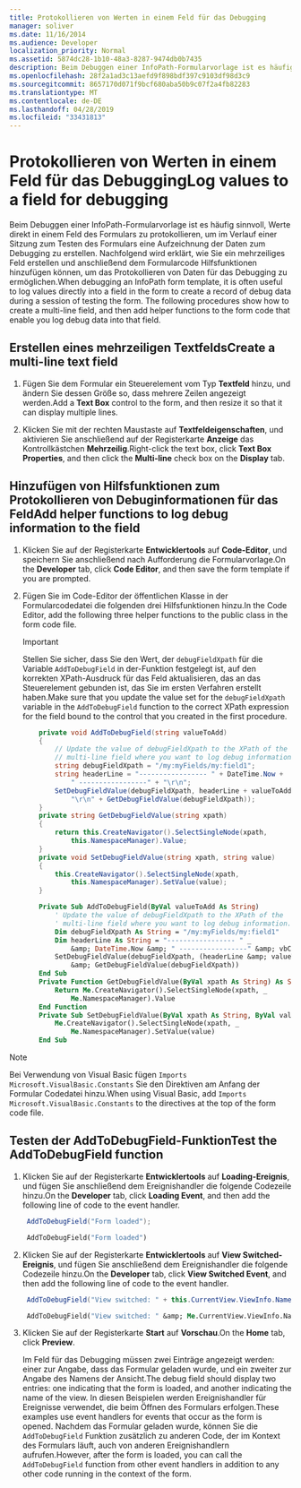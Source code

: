 ```yaml
---
title: Protokollieren von Werten in einem Feld für das Debugging
manager: soliver
ms.date: 11/16/2014
ms.audience: Developer
localization_priority: Normal
ms.assetid: 5874dc28-1b10-48a3-8287-9474db0b7435
description: Beim Debuggen einer InfoPath-Formularvorlage ist es häufig sinnvoll, Werte direkt in einem Feld des Formulars zu protokollieren, um im Verlauf einer Sitzung zum Testen des Formulars eine Aufzeichnung der Daten zum Debugging zu erstellen. Nachfolgend wird erklärt, wie Sie ein mehrzeiliges Feld erstellen und anschließend dem Formularcode Hilfsfunktionen hinzufügen können, um das Protokollieren von Daten für das Debugging zu ermöglichen.
ms.openlocfilehash: 28f2a1ad3c13aefd9f898bdf397c9103df98d3c9
ms.sourcegitcommit: 8657170d071f9bcf680aba50b9c07f2a4fb82283
ms.translationtype: MT
ms.contentlocale: de-DE
ms.lasthandoff: 04/28/2019
ms.locfileid: "33431813"
---
```

# <a name="log-values-to-a-field-for-debugging"></a><span data-ttu-id="a182d-104">Protokollieren von Werten in einem Feld für das Debugging</span><span class="sxs-lookup"><span data-stu-id="a182d-104">Log values to a field for debugging</span></span>

<span data-ttu-id="a182d-p102">Beim Debuggen einer InfoPath-Formularvorlage ist es häufig sinnvoll, Werte direkt in einem Feld des Formulars zu protokollieren, um im Verlauf einer Sitzung zum Testen des Formulars eine Aufzeichnung der Daten zum Debugging zu erstellen. Nachfolgend wird erklärt, wie Sie ein mehrzeiliges Feld erstellen und anschließend dem Formularcode Hilfsfunktionen hinzufügen können, um das Protokollieren von Daten für das Debugging zu ermöglichen.</span><span class="sxs-lookup"><span data-stu-id="a182d-p102">When debugging an InfoPath form template, it is often useful to log values directly into a field in the form to create a record of debug data during a session of testing the form. The following procedures show how to create a multi-line field, and then add helper functions to the form code that enable you log debug data into that field.</span></span>
  
## <a name="create-a-multi-line-text-field"></a><span data-ttu-id="a182d-107">Erstellen eines mehrzeiligen Textfelds</span><span class="sxs-lookup"><span data-stu-id="a182d-107">Create a multi-line text field</span></span>

1. <span data-ttu-id="a182d-108">Fügen Sie dem Formular ein Steuerelement vom Typ **Textfeld** hinzu, und ändern Sie dessen Größe so, dass mehrere Zeilen angezeigt werden.</span><span class="sxs-lookup"><span data-stu-id="a182d-108">Add a **Text Box** control to the form, and then resize it so that it can display multiple lines.</span></span> 
    
2. <span data-ttu-id="a182d-109">Klicken Sie mit der rechten Maustaste auf **Textfeldeigenschaften**, und aktivieren Sie anschließend auf der Registerkarte **Anzeige** das Kontrollkästchen **Mehrzeilig**.</span><span class="sxs-lookup"><span data-stu-id="a182d-109">Right-click the text box, click **Text Box Properties**, and then click the **Multi-line** check box on the **Display** tab.</span></span> 
    
## <a name="add-helper-functions-to-log-debug-information-to-the-field"></a><span data-ttu-id="a182d-110">Hinzufügen von Hilfsfunktionen zum Protokollieren von Debuginformationen für das Feld</span><span class="sxs-lookup"><span data-stu-id="a182d-110">Add helper functions to log debug information to the field</span></span>

1. <span data-ttu-id="a182d-111">Klicken Sie auf der Registerkarte **Entwicklertools** auf **Code-Editor**, und speichern Sie anschließend nach Aufforderung die Formularvorlage.</span><span class="sxs-lookup"><span data-stu-id="a182d-111">On the **Developer** tab, click **Code Editor**, and then save the form template if you are prompted.</span></span>
    
2. <span data-ttu-id="a182d-112">Fügen Sie im Code-Editor der öffentlichen Klasse in der Formularcodedatei die folgenden drei Hilfsfunktionen hinzu.</span><span class="sxs-lookup"><span data-stu-id="a182d-112">In the Code Editor, add the following three helper functions to the public class in the form code file.</span></span>
    
   > [!IMPORTANT]
   > <span data-ttu-id="a182d-113">Stellen Sie sicher, dass Sie den Wert, der `debugFieldXpath` für die Variable `AddToDebugField` in der-Funktion festgelegt ist, auf den korrekten XPath-Ausdruck für das Feld aktualisieren, das an das Steuerelement gebunden ist, das Sie im ersten Verfahren erstellt haben.</span><span class="sxs-lookup"><span data-stu-id="a182d-113">Make sure that you update the value set for the  `debugFieldXpath` variable in the  `AddToDebugField` function to the correct XPath expression for the field bound to the control that you created in the first procedure.</span></span> 
  
    ```cs
        private void AddToDebugField(string valueToAdd)
        {
            // Update the value of debugFieldXpath to the XPath of the
            // multi-line field where you want to log debug information.
            string debugFieldXpath = "/my:myFields/my:field1";
            string headerLine = "----------------- " + DateTime.Now + 
                " -----------------" + "\r\n";
            SetDebugFieldValue(debugFieldXpath, headerLine + valueToAdd + 
                "\r\n" + GetDebugFieldValue(debugFieldXpath));
        }
        private string GetDebugFieldValue(string xpath)
        {
            return this.CreateNavigator().SelectSingleNode(xpath, 
                this.NamespaceManager).Value;
        }
        private void SetDebugFieldValue(string xpath, string value)
        {
            this.CreateNavigator().SelectSingleNode(xpath, 
                this.NamespaceManager).SetValue(value);
        }
    ```

    ```vb
        Private Sub AddToDebugField(ByVal valueToAdd As String)
            ' Update the value of debugFieldXpath to the XPath of the 
            ' multi-line field where you want to log debug information.
            Dim debugFieldXpath As String = "/my:myFields/my:field1"
            Dim headerLine As String = "----------------- " _
                &amp; DateTime.Now &amp; " -----------------" &amp; vbCrLf
            SetDebugFieldValue(debugFieldXpath, (headerLine &amp; valueToAdd &amp; vbCrLf) _
                &amp; GetDebugFieldValue(debugFieldXpath))
        End Sub
        Private Function GetDebugFieldValue(ByVal xpath As String) As String
            Return Me.CreateNavigator().SelectSingleNode(xpath, _
                Me.NamespaceManager).Value
        End Function
        Private Sub SetDebugFieldValue(ByVal xpath As String, ByVal value As String)
            Me.CreateNavigator().SelectSingleNode(xpath, _
                Me.NamespaceManager).SetValue(value)
        End Sub
    ```

> [!NOTE] 
> <span data-ttu-id="a182d-114">Bei Verwendung von Visual Basic fügen `Imports Microsoft.VisualBasic.Constants` Sie den Direktiven am Anfang der Formular Codedatei hinzu.</span><span class="sxs-lookup"><span data-stu-id="a182d-114">When using Visual Basic, add  `Imports Microsoft.VisualBasic.Constants` to the directives at the top of the form code file.</span></span> 
  
## <a name="test-the-addtodebugfield-function"></a><span data-ttu-id="a182d-115">Testen der AddToDebugField-Funktion</span><span class="sxs-lookup"><span data-stu-id="a182d-115">Test the AddToDebugField function</span></span>

1. <span data-ttu-id="a182d-116">Klicken Sie auf der Registerkarte **Entwicklertools** auf **Loading-Ereignis**, und fügen Sie anschließend dem Ereignishandler die folgende Codezeile hinzu.</span><span class="sxs-lookup"><span data-stu-id="a182d-116">On the **Developer** tab, click **Loading Event**, and then add the following line of code to the event handler.</span></span>
    
   ```cs
    AddToDebugField("Form loaded");
   ```

   ```vb
    AddToDebugField("Form loaded")
   ```

2. <span data-ttu-id="a182d-117">Klicken Sie auf der Registerkarte **Entwicklertools** auf **View Switched-Ereignis**, und fügen Sie anschließend dem Ereignishandler die folgende Codezeile hinzu.</span><span class="sxs-lookup"><span data-stu-id="a182d-117">On the **Developer** tab, click **View Switched Event**, and then add the following line of code to the event handler.</span></span>
    
   ```cs
    AddToDebugField("View switched: " + this.CurrentView.ViewInfo.Name);
   ```

   ```vb
    AddToDebugField("View switched: " &amp; Me.CurrentView.ViewInfo.Name)
   ```

3. <span data-ttu-id="a182d-118">Klicken Sie auf der Registerkarte **Start** auf **Vorschau**.</span><span class="sxs-lookup"><span data-stu-id="a182d-118">On the **Home** tab, click **Preview**.</span></span>
    
   <span data-ttu-id="a182d-119">Im Feld für das Debugging müssen zwei Einträge angezeigt werden: einer zur Angabe, dass das Formular geladen wurde, und ein zweiter zur Angabe des Namens der Ansicht.</span><span class="sxs-lookup"><span data-stu-id="a182d-119">The debug field should display two entries: one indicating that the form is loaded, and another indicating the name of the view.</span></span> <span data-ttu-id="a182d-120">In diesen Beispielen werden Ereignishandler für Ereignisse verwendet, die beim Öffnen des Formulars erfolgen.</span><span class="sxs-lookup"><span data-stu-id="a182d-120">These examples use event handlers for events that occur as the form is opened.</span></span> <span data-ttu-id="a182d-121">Nachdem das Formular geladen wurde, können Sie die `AddToDebugField` Funktion zusätzlich zu anderen Code, der im Kontext des Formulars läuft, auch von anderen Ereignishandlern aufrufen.</span><span class="sxs-lookup"><span data-stu-id="a182d-121">However, after the form is loaded, you can call the  `AddToDebugField` function from other event handlers in addition to any other code running in the context of the form.</span></span> 
  

